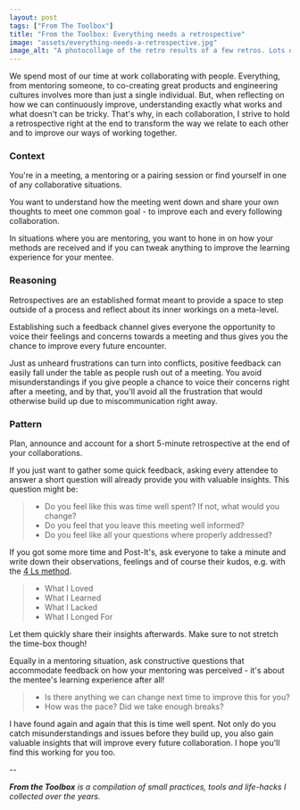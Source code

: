 ```yaml
---
layout: post
tags: ["From The Toolbox"]
title: "From the Toolbox: Everything needs a retrospective"
image: "assets/everything-needs-a-retrospective.jpg"
image_alt: "A photocollage of the retro results of a few retros. Lots of colorful post its on flipcharts with drawings on them"
---
```

We spend most of our time at work collaborating with people. Everything, from mentoring someone, to co-creating great products and engineering cultures involves more than just a single individual. But, when reflecting on how we can continuously improve, understanding exactly what works and what doesn't can be tricky. That's why, in each collaboration, I strive to hold a retrospective right at the end to transform the way we relate to each other and to improve our ways of working together.

### Context

You're in a meeting, a mentoring or a pairing session or find yourself in one of any collaborative situations.

You want to understand how the meeting went down and share your own thoughts to meet one common goal - to improve each and every following collaboration.

In situations where you are mentoring, you want to hone in on how your methods are received and if you can tweak anything to improve the learning experience for your mentee.

### Reasoning

Retrospectives are an established format meant to provide a space to step outside of a process and reflect about its inner workings on a meta-level.

Establishing such a feedback channel gives everyone the opportunity to voice their feelings and concerns towards a meeting and thus gives you the chance to improve every future encounter.

Just as unheard frustrations can turn into conflicts, positive feedback can easily fall under the table as people rush out of a meeting. You avoid misunderstandings if you give people a chance to voice their concerns right after a meeting, and by that, you'll avoid all the frustration that would otherwise build up due to miscommunication right away.

### Pattern

Plan, announce and account for a short 5-minute retrospective at the end of your collaborations.

If you just want to gather some quick feedback, asking every attendee to answer a short question will already provide you with valuable insights. This question might be:

> - Do you feel like this was time well spent? If not, what would you change?  
> - Do you feel that you leave this meeting well informed?  
> - Do you feel like all your questions where properly addressed?

If you got some more time and Post-It's, ask everyone to take a minute and write down their observations, feelings and of course their kudos, e.g. with the [4 Ls method](https://retromat.org/en/?id=78).

> - What I Loved  
> - What I Learned  
> - What I Lacked  
> - What I Longed For  

Let them quickly share their insights afterwards. Make sure to not stretch the time-box though!

Equally in a mentoring situation, ask constructive questions that accommodate feedback on how your mentoring was perceived - it's about the mentee's learning experience after all!

> - Is there anything we can change next time to improve this for you?  
> - How was the pace? Did we take enough breaks?

I have found again and again that this is time well spent. Not only do you catch misunderstandings and issues before they build up, you also gain valuable insights that will improve every future collaboration. I hope you'll find this working for you too.

--

_**From the Toolbox** is a compilation of small practices, tools and life-hacks I collected over the years._
